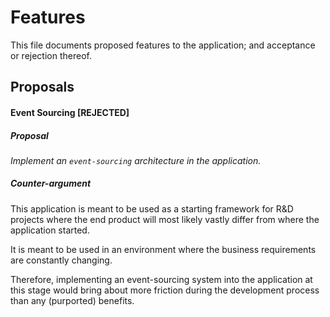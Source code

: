 # Features

This file documents proposed features to the application; and acceptance or rejection thereof.

## Proposals

#### Event Sourcing [REJECTED]

##### Proposal

_Implement an `event-sourcing` architecture in the application._

##### Counter-argument

This application is meant to be used as a starting framework for R&D projects where the end product will most likely vastly differ from where the application started.

It is meant to be used in an environment where the business requirements are constantly changing.

Therefore, implementing an event-sourcing system into the application at this stage would bring about more friction during the development process than any (purported) benefits.
